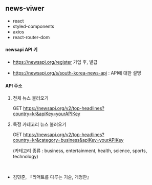 ## news-viwer

- react
- styled-components
- axios
- react-router-dom

#### newsapi API 키 

- https://newsapi.org/register 가입 후, 발급

- https://newsapi.org/s/south-korea-news-api : API에 대한 설명

#### API 주소

1) 전체 뉴스 불러오기

    GET https://newsapi.org/v2/top-headlines?country=kr&apiKey=yourAPIKey

2) 특정 카테고리 뉴스 불러오기

    GET https://newsapi.org/v2/top-headlines?country=kr&category=business&apiKey=yourAPIKey

    (카테고리 종류 : business, entertainment, health, science, sports, technology)

<br>

- 김민준, 『리액트를 다루는 기술, 개정판』